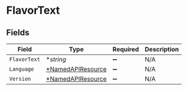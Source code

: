 # FlavorText


## Fields

| Field                                                        | Type                                                         | Required                                                     | Description                                                  |
| ------------------------------------------------------------ | ------------------------------------------------------------ | ------------------------------------------------------------ | ------------------------------------------------------------ |
| `FlavorText`                                                 | **string*                                                    | :heavy_minus_sign:                                           | N/A                                                          |
| `Language`                                                   | [*NamedAPIResource](../../models/shared/namedapiresource.md) | :heavy_minus_sign:                                           | N/A                                                          |
| `Version`                                                    | [*NamedAPIResource](../../models/shared/namedapiresource.md) | :heavy_minus_sign:                                           | N/A                                                          |